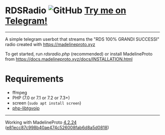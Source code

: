 # RDSRadio ![GitHub](https://img.shields.io/github/license/Gabboxl/RDSRadio.svg) [Try me on Telegram!](https://t.me/RDSRadio)
-----------------------------------
A simple telegram userbot that streams the "RDS 100% GRANDI SUCCESSI" radio created with https://madelineproto.xyz


To get started, run *rdsradio.php* (recommended) or install MadelineProto from https://docs.madelineproto.xyz/docs/INSTALLATION.html

# Requirements

- ffmpeg
- PHP (7.0 or 7.1 or 7.2 or 7.3+)
- screen (`sudo apt install screen`)
- [php-libtgvoip](https://voip.madelineproto.xyz)

----
Working with MadelineProto [4.2.24](https://github.com/danog/MadelineProto/releases/tag/4.2.24)   ([e81ecc87c998b40ae474c526008fab6d8a5d0818](https://github.com/danog/MadelineProto/commit/e81ecc87c998b40ae474c526008fab6d8a5d0818))
